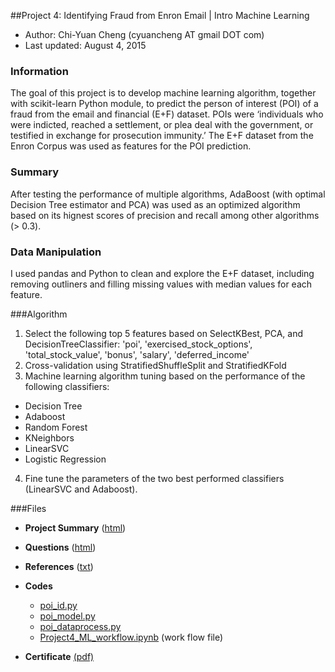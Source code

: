 ##Project 4: Identifying Fraud from Enron Email | Intro Machine Learning
- Author:  Chi-Yuan Cheng (cyuancheng AT gmail DOT com)
- Last updated: August 4, 2015

### Information

The goal of this project is to develop machine learning algorithm, together with scikit-learn Python module, to predict the person of interest (POI) of a fraud from the email and financial (E+F) dataset. POIs were ‘individuals who were indicted, reached a settlement, or plea deal with the government, or testified in exchange for prosecution immunity.’  The E+F dataset from the Enron Corpus was used as features for the POI prediction.

### Summary
After testing the performance of multiple algorithms, AdaBoost (with optimal Decision Tree estimator and PCA) was used as an optimized algorithm based on its hignest scores of precision and recall among other algorithms (> 0.3).

### Data Manipulation

I used pandas and Python to clean and explore the E+F dataset, including removing outliners and filling missing values with median values for each feature.

###Algorithm 
1. Select the following top 5 features based on SelectKBest, PCA, and DecisionTreeClassifier: 'poi', 'exercised_stock_options', 'total_stock_value', 'bonus', 'salary', 'deferred_income'
2. Cross-validation using StratifiedShuffleSplit and StratifiedKFold
3. Machine learning algorithm tuning based on the performance of the following classifiers:
 - Decision Tree
 - Adaboost
 - Random Forest
 - KNeighbors
 - LinearSVC
 - Logistic Regression

4. Fine tune the parameters of the two best performed classifiers (LinearSVC and Adaboost).


###Files

- **Project Summary** ([html](http://htmlpreview.github.io/?https://github.com/cyuancheng/Intro-Machine-Learning/blob/master/P4_report.html))
- **Questions** ([html](http://htmlpreview.github.io/?https://github.com/cyuancheng/Intro-Machine-Learning/blob/master/P4_questions.html))
- **References** ([txt](reference.txt))  
- **Codes**
	- [poi_id.py](poi_id.py)
	- [poi_model.py](poi_model.py)
	- [poi_dataprocess.py](poi_dataprocess.py)
	- [Project4_ML_workflow.ipynb](Project4_ML_workflow.ipynb) (work flow file)

- **Certificate**  [(pdf)](certificate-3.pdf)
